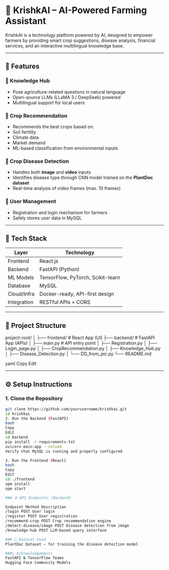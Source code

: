 # 🌾 KrishkAI – AI-Powered Farming Assistant

KrishkAI is a technology platform powered by AI, designed to empower farmers by providing smart crop suggestions, disease analysis, financial services, and an interactive multilingual knowledge base.

---

## 🚀 Features

### 🧠 Knowledge Hub
- Pose agriculture-related questions in natural language
- Open-source LLMs (LLaMA 3 / DeepSeek) powered
- Multilingual support for local users

### 🌱 Crop Recommendation
- Recommends the best crops based on:
- Soil fertility
- Climate data
- Market demand
- ML-based classification from environmental inputs

### 🐛 Crop Disease Detection
- Handles both **image** and **video** inputs
- Identifies disease type through CNN model trained on the **PlantDoc dataset**
- Real-time analysis of video frames (max. 10 frames)

### 👤 User Management
- Registration and login mechanism for farmers
- Safely stores user data in MySQL

---

## 📁 Tech Stack

| Layer | Technology |
|---------------|---------------------------------|
| Frontend | React.js |
| Backend | FastAPI (Python) |
| ML Models | TensorFlow, PyTorch, Scikit-learn |
| Database | MySQL |
| Cloud/Infra | Docker-ready, API-first design |
| Integration | RESTful APIs + CORS |

---

## 📁 Project Structure

project-root/ │ ├── frontend/ # React App (UI) ├── backend/ # FastAPI App (APIs) │ ├── main.py # API entry point │ ├── Registration.py │ ├── Login_page.py │ ├── CropRecommendation.py │ ├── Knowledge_Hub.py │ ├── Disease_Detection.py │ └── DD_from_pic.py └── README.md

yaml
Copy
Edit

---

## ⚙️ Setup Instructions

### 1. Clone the Repository

```bash
git clone https://github.com/yourusername/krishkai.git
cd krishkai
2. Run the Backend (FastAPI)
bash
Copy
Edit
cd backend
pip install -r requirements.txt
uvicorn main:app --reload
Verify that MySQL is running and properly configured

3. Run the Frontend (React)
bash
Copy
Edit
cd ./frontend
npm install
npm start

### 🌐 API Endpoints (Backend)

Endpoint Method Description
/login POST User login
/register POST User registration
/recommend-crop POST Crop recommendation engine
/detect-disease/image POST Disease detection from image
/knowledge-hub POST LLM-based query interface

### 🧪 Dataset Used
PlantDoc Dataset – for training the disease detection model

###📌 Acknowledgements
FastAPI & TensorFlow Teams
Hugging Face Community Models
